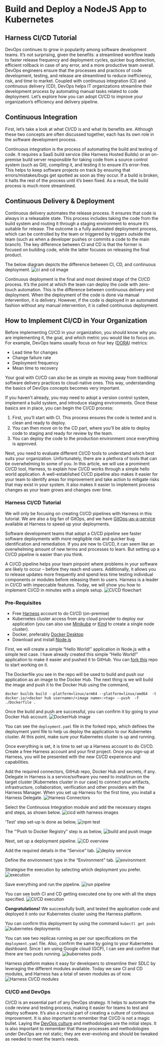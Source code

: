 # Build and Deploy a NodeJS App to Kubernetes

## Harness CI/CD Tutorial

DevOps continues to grow in popularity among software development teams. It’s not surprising, given the benefits: a streamlined workflow leads to faster release frequency and deployment cycles, quicker bug detection, efficient rollback in case of any error, and a more productive team overall. DevOps engineers ensure that the processes and practices of code development, testing, and release are streamlined to reduce inefficiency, risk, and time to market. Coupled with continuous integration (CI) and continuous delivery (CD), DevOps helps IT organizations streamline their development process by automating manual tasks related to code deployment. Let’s explore how you can adopt CI/CD to improve your organization’s efficiency and delivery pipeline.

## Continuous Integration
First, let’s take a look at what CI/CD is and what its benefits are. Although these two concepts are often discussed together, each has its own role in the software development process. 

Continuous integration is the process of automating the build and testing of code. It requires a SaaS build service (like Harness Hosted Builds) or an on-premise build server responsible for taking code from a source control system (such as Git), compiling it, and testing it to ensure it’s error-free. This helps to keep software projects on track by ensuring that errors/mistakes/bugs get spotted as soon as they occur. If a build is broken, it halts the rest of the process until it’s been fixed. As a result, the build process is much more streamlined.

## Continuous Delivery & Deployment
Continuous delivery automates the release process. It ensures that code is always in a releasable state. This process includes taking the code from the build system and routing it through a staging environment to ensure it’s suitable for release. The outcome is a fully automated deployment process, which can be controlled by the team or triggered by triggers outside the team (such as when a developer pushes or commits a code to the main branch). The key difference between CI and CD is that the former is focused on building code, while the latter focuses on releasing the final product.

The below diagram depicts the difference between CI, CD, and continuous deployment.
![ci and cd image](./static/harness-cicd-tutorial/ci_cd_workflow_sample.jpeg)

Continuous deployment is the final and most desired stage of the CI/CD process. It’s the point at which the team can deploy the code with zero-touch automation. This is the difference between continuous delivery and deployment. When the deployment of the code is done via manual intervention, it is delivery. However, if the code is deployed in an automated fashion without any manual intervention, it is called continuous deployment. 

## How to Implement CI/CD in Your Organization
Before implementing CI/CD in your organization, you should know why you are implementing it, the goal, and which metric you would like to focus on. For example, DevOps teams usually focus on four key ([DORA](https://cloud.google.com/blog/products/devops-sre/using-the-four-keys-to-measure-your-devops-performance)) metrics: 
- Lead time for changes
- Change failure rate
- Deployment frequency
- Mean time to recovery
 
Your goal with CI/CD can also be as simple as moving away from traditional software delivery practices to cloud-native ones. This way, understanding the basics of DevOps concepts becomes very important. 

If you haven't already, you may need to adopt a version control system, implement a build system, and introduce staging environments. Once these basics are in place, you can begin the CI/CD process: 

1. First, you’ll start with CI. This process ensures the code is tested and is clean and ready to deploy. 
2. You can then move on to the CD part, where you’ll be able to deploy code to staging and ready for review by the team.
3. You can deploy the code to the production environment once everything is approved.

Next, you need to evaluate different CI/CD tools to understand which best suits your organization. Unfortunately, there are a plethora of tools that can be overwhelming to some of you. In this article, we will use a prominent CI/CD tool, Harness, to explain how CI/CD works through a simple hello world application. A well-established CI/CD pipeline also makes it easier for your team to identify areas for improvement and take action to mitigate risks that may exist in your system. It also makes it easier to implement process changes as your team grows and changes over time.

### Harness CI/CD Tutorial
We will only be focusing on creating CI/CD pipelines with Harness in this tutorial. We are also a big fan of GitOps, and we have [GitOps-as-a-service](https://harness.io/blog/generally-available-harness-gitops-as-a-service) available at Harness to speed up your deployments. 

Software development teams that adopt a CI/CD pipeline see faster software deployments with more negligible risk and quicker bug identification and remediation. If you are new to CI/CD, it can seem like an overwhelming amount of new terms and processes to learn. But setting up a CI/CD pipeline is easier than you think. 

A CI/CD pipeline helps your team pinpoint where problems in your software are likely to occur – before they reach end users. Additionally, it allows you to release updates more frequently and spend less time testing individual components or modules before releasing them to users. Harness is a leader in CI/CD with impeccable features. Today, we will show you how to implement CI/CD in minutes with a simple setup. 
![CI/CD flowchart](./static/harness-cicd-tutorial/harness_cicd_pipeline.png)

### Pre-Requisites
- Free [Harness](https://app.harness.io/auth/#/signup/?module=cd&?utm_source=website&utm_medium=harness-developer-hub&utm_campaign=cd-plg&utm_content=get-started) account to do CI/CD (on-premise)
- Kubernetes cluster access from any cloud provider to deploy our application (you can also use [Minikube](https://minikube.sigs.k8s.io/docs/start/) or [Kind](https://kind.sigs.k8s.io/docs/user/quick-start/) to create a single node cluster).
- Docker, preferably [Docker Desktop](https://www.docker.com/products/docker-desktop/)
- Download and install [Node.js](https://nodejs.org/en/download/)

First, we will create a simple “Hello World!” application in Node.js with a simple test case. I have already created this simple “Hello World!” application to make it easier and pushed it to GitHub. You can [fork this](https://github.com/pavanbelagatti/harness-ci-example) repo to start working on it.

The Dockerfile you see in the repo will be used to build and push our application as an image to the Docker Hub. The next thing is we will build the image and push it to the Docker Hub using the command,

`docker buildx build --platform=linux/arm64 --platform=linux/amd64  -t docker.io/<docker hub username>/<image name>:<tag> --push  -f ./Dockerfile .`

Once the build and push are successful, you can confirm it by going to your Docker Hub account.
![DockerHub image](./static/harness-cicd-tutorial/hello_world_docker_image.jpeg)

You can see the `deployment.yaml` file in the forked repo, which defines the deployment yaml file to help us deploy the application to our Kubernetes cluster. At this point, make sure your Kubernetes cluster is up and running.

Once everything is set, it is time to set up a Harness account to do CI/CD. Create a free Harness account and your first project. Once you sign-up at Harness, you will be presented with the new CI/CD experience and capabilities.

Add the required connectors, GitHub repo, Docker Hub and secrets, if any. Delegate in Harness is a service/software you need to install/run on the target cluster [Kubernetes cluster in our case] to connect your artifacts, infrastructure, collaboration, verification and other providers with the Harness Manager. When you set up Harness for the first time, you install a Harness Delegate.
![Harness Connectors](./static/harness-cicd-tutorial/project_connectors.jpeg)

Select the Continuous Integration module and add the necessary stages and steps, as shown below.
![cicd with harness images](./static/harness-cicd-tutorial/build_and_test_stage.jpeg)

‘Test’ step set-up is done as below,
![npm test](./static/harness-cicd-tutorial/configure_run_step.jpeg)

The “‘Push to Docker Registry” step is as below,
![build and push image](./static/harness-cicd-tutorial/build_push_image.png)

Next, set up a deployment pipeline.
![CD overview](./static/harness-cicd-tutorial/deployment_pipeline.jpeg)

Add the required details in the “Service” tab.
![deploy service](./static/harness-cicd-tutorial/service_tab.png)

Define the environment type in the “Environment” tab.
![environment](./static/harness-cicd-tutorial/environment_tab.png)

Strategise the execution by selecting which deployment you prefer.
![execution](./static/harness-cicd-tutorial/execution_tab.jpeg)

Save everything and run the pipeline.
![run pipeline](./static/harness-cicd-tutorial/run_pipeline.jpeg)

You can see both CI and CD getting executed one by one with all the steps specified.
![CI/CD execution](./static/harness-cicd-tutorial/ci_cd_execution_successful.png)

**Congratulations!** We successfully built, and tested the application code and deployed it onto our Kubernetes cluster using the Harness platform.

You can confirm this deployment by using the command `kubectl get pods`
![kubernetes deployments](./static/harness-cicd-tutorial/pods_running.jpeg)

You can see two replicas running as per our specifications on the `deployment.yaml` file. Also, confirm the same by going to your Kubernetes dashboard. Since I am using Google cloud (GCP), I can see and confirm that there are two pods running.
![kubernetes pods](./static/harness-cicd-tutorial/confirm_pods_running.png)

Harness platform makes it easy for developers to streamline their SDLC by leveraging the different modules available. Today we saw CI and CD modules, and Harness has a total of seven modules as of now.
![Harness CI/CD modules](./static/harness-cicd-tutorial/Harness_modules.png)

### CI/CD and DevOps
CI/CD is an essential part of any DevOps strategy. It helps to automate the code review and testing process, making it easier for teams to test and deploy software. It’s also a crucial part of creating a culture of continuous improvement. It is also important to remember that CI/CD is not a magic bullet. Laying the [DevOps culture](https://www.atlassian.com/team-playbook/examples/devops-culture) and methodologies are the initial steps. It is also important to remember that these processes and methodologies under DevOps are not static; they are ever-evolving and should be tweaked as needed to meet the team’s needs.

